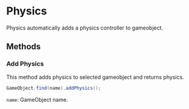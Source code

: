 # Physics
Physics automatically adds a physics controller to gameobject. 

## Methods
### Add Physics
This method adds physics to selected gameobject and returns physics. 

```java
GameObject.find(name).addPhysics();
```
`name`: GameObject name.